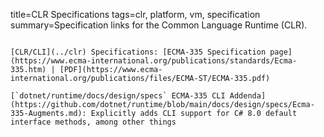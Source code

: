 title=CLR Specifications
tags=clr, platform, vm, specification
summary=Specification links for the Common Language Runtime (CLR).
~~~~~~

[CLR/CLI](../clr) Specifications: [ECMA-335 Specification page](https://www.ecma-international.org/publications/standards/Ecma-335.htm) | [PDF](https://www.ecma-international.org/publications/files/ECMA-ST/ECMA-335.pdf)

[`dotnet/runtime/docs/design/specs` ECMA-335 CLI Addenda](https://github.com/dotnet/runtime/blob/main/docs/design/specs/Ecma-335-Augments.md): Explicitly adds CLI support for C# 8.0 default interface methods, among other things

